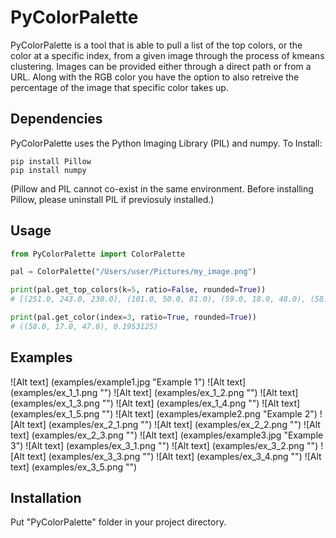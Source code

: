 # PyColorPalette

PyColorPalette is a tool that is able to pull a list of the top colors, or the color at a specific index, from a given image through the process of kmeans clustering. Images can be provided either through a direct path or from a URL. Along with the RGB color you have the option to also retreive the percentage of the image that specific color takes up. 

## Dependencies

PyColorPalette uses the Python Imaging Library (PIL) and numpy.
To Install:
```
pip install Pillow 
pip install numpy
```
(Pillow and PIL cannot co-exist in the same environment. Before installing Pillow, please uninstall PIL if previosuly installed.)

## Usage

```python
from PyColorPalette import ColorPalette

pal = ColorPalette("/Users/user/Pictures/my_image.png")

print(pal.get_top_colors(k=5, ratio=False, rounded=True))
# [(251.0, 243.0, 230.0), (101.0, 50.0, 81.0), (59.0, 18.0, 48.0), (58.0, 17.0, 47.0), (60.0, 19.0, 49.0)]

print(pal.get_color(index=3, ratio=True, rounded=True))
# ((58.0, 17.0, 47.0), 0.1953125)
```

## Examples

![Alt text] (examples/example1.jpg "Example 1")
![Alt text] (examples/ex_1_1.png "")
![Alt text] (examples/ex_1_2.png "")
![Alt text] (examples/ex_1_3.png "")
![Alt text] (examples/ex_1_4.png "")
![Alt text] (examples/ex_1_5.png "")
![Alt text] (examples/example2.png "Example 2")
![Alt text] (examples/ex_2_1.png "")
![Alt text] (examples/ex_2_2.png "")
![Alt text] (examples/ex_2_3.png "")
![Alt text] (examples/example3.jpg "Example 3")
![Alt text] (examples/ex_3_1.png "")
![Alt text] (examples/ex_3_2.png "")
![Alt text] (examples/ex_3_3.png "")
![Alt text] (examples/ex_3_4.png "")
![Alt text] (examples/ex_3_5.png "")





## Installation

Put "PyColorPalette" folder in your project directory.